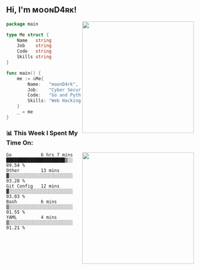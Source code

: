<h2> Hi, I'm ᴍᴏᴏɴD4ʀᴋ!</h2>
<img align='right' src="https://github-readme-stats.vercel.app/api?username=moond4rk&show_icons=true&theme=radical" width="300">


```go
package main

type Me struct {
	Name   string
	Job    string
	Code   string
	Skills string
}

func main() {
	me := &Me{
		Name:   "moonD4rk",
		Job:    "Cyber Security Engineer",
		Code:   "Go and Python and Others",
		Skills: "Web Hacking ^o^",
	}
	_ = me
}
```



<h3>📊 This Week I Spent My Time On:</h3>
<img align='right' src="https://spotify-github-profile.vercel.app/api/view?uid=dayjackson56081&cover_image=true&theme=novatorem" width="300">

<!--START_SECTION:waka-->
```text
Go           6 hrs 7 mins    ██████████████████████▒░░   89.54 % 
Other        13 mins         ▓░░░░░░░░░░░░░░░░░░░░░░░░   03.28 % 
Git Config   12 mins         ▓░░░░░░░░░░░░░░░░░░░░░░░░   03.03 % 
Bash         6 mins          ▒░░░░░░░░░░░░░░░░░░░░░░░░   01.55 % 
YAML         4 mins          ▒░░░░░░░░░░░░░░░░░░░░░░░░   01.21 % 
```
<!--END_SECTION:waka-->

